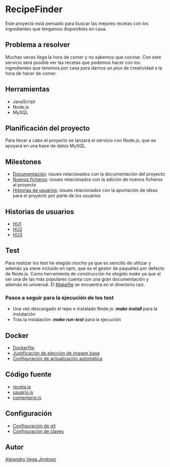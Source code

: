# RecipeFinder
Este proyecto está pensado para buscar las mejores recetas
con los ingredientes que tengamos disponibles en casa.

## Problema a resolver
Muchas veces llega la hora de comer y no sabemos que cocinar.
Con este servicio será posible ver las recetas que podemos
hacer con los ingredientes que tenemos por casa para darnos
un _plus_ de creatividad a la hora de hacer de comer.

## Herramientas
- JavaScript
- Node.js
- MySQL

## Planificación del proyecto
Para llevar a cabo el proyecto se lanzará el servicio con
Node.js, que se apoyará en una base de datos MySQL.

## Milestones
- [Documentación](https://github.com/aleveji/RecipeFinder/milestone/2): issues relacionados con la documentación del proyecto
- [Nuevos ficheros](https://github.com/aleveji/RecipeFinder/milestone/3): issues relacionados con la adición de nuevos ficheros al proyecto
- [Historias de usuarios](https://github.com/aleveji/RecipeFinder/milestone/1): issues relacionados con la aportación de ideas para el proyecto por parte de los usuarios

## Historias de usuarios
- [HU1](https://github.com/aleveji/RecipeFinder/issues/1)
- [HU2](https://github.com/aleveji/RecipeFinder/issues/5)
- [HU3](https://github.com/aleveji/RecipeFinder/issues/6)

## Test
Para realizar los test he elegido _mocha_ ya que es sencillo de utilizar y además ya viene incluido en npm, que es el gestor de paquetes por defecto de Node.js.
Como herramienta de construcción he elegido _make_ ya que al ser una de las más populares cuenta con una gran documentación y además es universal.
El [Makefile](https://github.com/aleveji/RecipeFinder/blob/master/Makefile) se encuentra en el directorio raíz.
### Pasos a seguir para la ejecución de los test
- Una vez descargado el repo e instalado Node.js: _**make install**_ para la instalación
- Tras la instalación: _**make run-test**_ para la ejecución

## Docker
- [Dockerfile](https://github.com/aleveji/RecipeFinder/blob/master/Dockerfile)
- [Justificación de elección de imagen base](https://github.com/aleveji/RecipeFinder/blob/master/docs/node_base_image.md)
- [Configuración de actualización automática](https://github.com/aleveji/RecipeFinder/blob/master/docs/docker_auto_update.md)

## Código fuente
- [receta.js](https://github.com/aleveji/RecipeFinder/blob/master/src/receta.js)
- [usuario.js](https://github.com/aleveji/RecipeFinder/blob/master/src/usuario.js)
- [comentario.js](https://github.com/aleveji/RecipeFinder/blob/master/src/comentario.js)

## Configuración
- [Configuración de git](https://github.com/aleveji/RecipeFinder/blob/master/docs/git_config.md)
- [Configuración de claves](https://github.com/aleveji/RecipeFinder/blob/master/docs/keys_config.md)

## Autor
[Alejandro Vega Jiménez](https://github.com/aleveji)